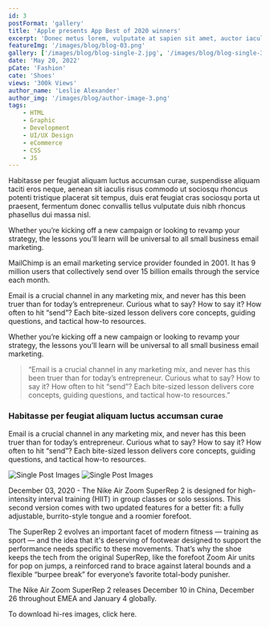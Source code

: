 ```yaml
---
id: 3
postFormat: 'gallery'
title: 'Apple presents App Best of 2020 winners'
excerpt: 'Donec metus lorem, vulputate at sapien sit amet, auctor iaculis lorem. In vel hendrerit nisi. Vestibulum eget risus velit. Aliquam tristique libero at dui sodales, et placerat orci lobortis. Maecenas ipsum neque, elementum id dignissim et, imperdiet vitae mauris.'
featureImg: '/images/blog/blog-03.png'
gallery: ['/images/blog/blog-single-2.jpg', '/images/blog/blog-single-3.jpg', '/images/blog/blog-single.jpg' ]
date: 'May 20, 2022'
pCate: 'Fashion'
cate: 'Shoes'
views: '300k Views'
author_name: 'Leslie Alexander'
author_img: '/images/blog/author-image-3.png'
tags: 
    - HTML
    - Graphic 
    - Development 
    - UI/UX Design
    - eCommerce
    - CSS
    - JS
---
```


Habitasse per feugiat aliquam luctus accumsan curae, suspendisse aliquam taciti eros neque, aenean sit iaculis risus commodo ut sociosqu rhoncus potenti tristique placerat sit tempus, duis erat feugiat cras sociosqu porta ut praesent, fermentum donec convallis tellus vulputate duis nibh rhoncus phasellus dui massa nisl.

Whether you’re kicking off a new campaign or looking to revamp your strategy, the lessons you’ll learn will be universal to all small business email marketing.

MailChimp is an email marketing service provider founded in 2001. It has 9 million users that collectively send over 15 billion emails through the service each month.

Email is a crucial channel in any marketing mix, and never has this been truer than for today’s entrepreneur. Curious what to say? How to say it? How often to hit “send”? Each bite-sized lesson delivers core concepts, guiding questions, and tactical how-to resources.

Whether you’re kicking off a new campaign or looking to revamp your strategy, the lessons you’ll learn will be universal to all small business email marketing.

> “Email is a crucial channel in any marketing mix, and never has this been truer than for today’s entrepreneur. Curious what to say? How to say it? How often to hit “send”? Each bite-sized lesson delivers core concepts, guiding questions, and tactical how-to resources.”

### Habitasse per feugiat aliquam luctus accumsan curae

Email is a crucial channel in any marketing mix, and never has this been truer than for today’s entrepreneur. Curious what to say? How to say it? How often to hit “send”? Each bite-sized lesson delivers core concepts, guiding questions, and tactical how-to resources.

![Single Post Images](/images/blog/blog-01.png)
![Single Post Images](/images/blog/blog-02.png)

December 03, 2020 - The Nike Air Zoom SuperRep 2 is designed for high-intensity interval training (HIIT) in group classes or solo sessions. This second version comes with two updated features for a better fit: a fully adjustable, burrito-style tongue and a roomier forefoot.

The SuperRep 2 evolves an important facet of modern fitness — training as sport — and the idea that it's deserving of footwear designed to support the performance needs specific to these movements. That’s why the shoe keeps the tech from the original SuperRep, like the forefoot Zoom Air units for pop on jumps, a reinforced rand to brace against lateral bounds and a flexible “burpee break” for everyone’s favorite total-body punisher.

The Nike Air Zoom SuperRep 2 releases December 10 in China, December 26 throughout EMEA and January 4 globally.

To download hi-res images, click here.
